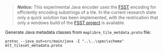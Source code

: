 
> **_Notice:_** This experimental Java encoder uses the [FSST](https://www.vldb.org/pvldb/vol13/p2649-boncz.pdf) encoding for efficiently encoding 
substrings of a tile. In the current research state only a quick solution has been implemented, with the restrication that only a windows build 
> of the [FSST project](https://github.com/cwida/fsst) is available.

Generate Java metadata classes from ``maplibre_tile_metdata.proto`` file:  
```console
protoc --java_out=src/main/java -I "..\..\spec\schema" mlt_tileset_metadata.proto
```
